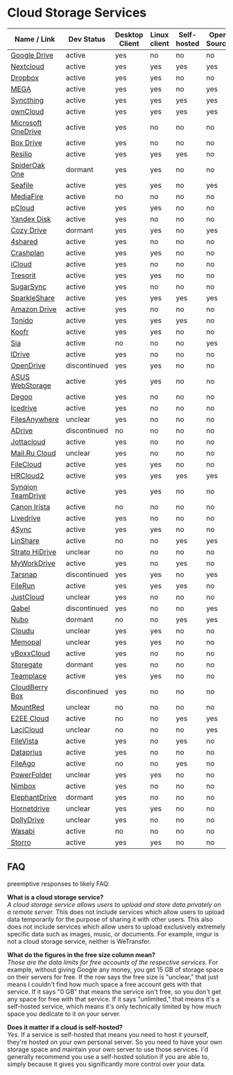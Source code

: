 # Cloud Storage Services
| Name / Link                                                   | Dev Status   | Desktop Client | Linux client | Self-hosted | Open Source | Free Size |
| ------------------------------------------------------------- | ------------ | -------------- | ------------ | ----------- | ----------- | --------- |
| [Google Drive](https://drive.google.com)                      | active       | yes            | no           | no          | no          | 15 GB     |
| [Nextcloud](https://nextcloud.com/)                           | active       | yes            | yes          | yes         | yes         | unlimited |
| [Dropbox](https://dropbox.com/)                               | active       | yes            | yes          | no          | no          | 2 GB      |
| [MEGA](https://mega.nz/)                                      | active       | yes            | yes          | no          | yes         | 50 GB     |
| [Syncthing](https://syncthing.net/)                           | active       | yes            | yes          | yes         | yes         | unlimited |
| [ownCloud](https://owncloud.org/)                             | active       | yes            | yes          | yes         | yes         | unlimited |
| [Microsoft OneDrive](https://onedrive.live.com/)              | active       | yes            | no           | no          | no          | 5 GB      |
| [Box Drive](https://www.box.com/drive)                        | active       | yes            | no           | no          | no          | 10 GB     |
| [Resilio](https://resilio.com/)                               | active       | yes            | yes          | yes         | no          | unlimited |
| [SpiderOak One](https://spideroak.com/one/)                   | dormant      | yes            | yes          | no          | no          | unclear   |
| [Seafile](https://seafile.com/)                               | active       | yes            | yes          | no          | yes         | unclear   |
| [MediaFire](https://mediafire.com/)                           | active       | no             | no           | no          | no          | 50 GB     |
| [pCloud](https://pcloud.com/)                                 | active       | yes            | yes          | no          | no          | 10 GB     |
| [Yandex Disk](https://disk.yandex.com/)                       | active       | yes            | no           | no          | no          | 10 GB     |
| [Cozy Drive](https://cozy.io/features/#synchronise)           | dormant      | yes            | yes          | no          | yes         | 5 GB      |
| [4shared](https://4shared.com/)                               | active       | yes            | no           | no          | no          | 15 GB     |
| [Crashplan](https://crashplan.com/)                           | active       | yes            | yes          | no          | no          | 0 GB      |
| [iCloud](https://apple.com/icloud/)                           | active       | yes            | no           | no          | no          | 5 GB      |
| [Tresorit](https://tresorit.com/)                             | active       | yes            | yes          | no          | no          | 0 GB      |
| [SugarSync](https://www2.sugarsync.com/)                      | active       | yes            | no           | no          | no          | 5 GB      |
| [SparkleShare](http://sparkleshare.org/)                      | active       | yes            | yes          | yes         | yes         | unlimited |
| [Amazon Drive](https://amazon.com/clouddrive)                 | active       | yes            | no           | no          | no          | 5 GB      |
| [Tonido](https://tonido.com/)                                 | active       | yes            | yes          | yes         | no          | unlimited |
| [Koofr](https://koofr.eu/)                                    | active       | yes            | yes          | no          | no          | 10 GB     |
| [Sia](https://sia.tech/)                                      | active       | no             | no           | no          | yes         | unclear   |
| [IDrive](https://www.idrive.com/)                             | active       | yes            | no           | no          | no          | 5 GB      |
| [OpenDrive](https://opendrive.com/)                           | discontinued | yes            | yes          | no          | no          | 5 GB      |
| [ASUS WebStorage](https://www.asuswebstorage.com/)            | active       | yes            | yes          | no          | no          | 5 GB      |
| [Degoo](https://degoo.com/)                                   | active       | yes            | no           | no          | no          | 100 GB    |
| [Icedrive](https://icedrive.net/)                             | active       | yes            | no           | no          | no          | 20 GB     |
| [FilesAnywhere](https://filesanywhere.com/)                   | unclear      | yes            | no           | no          | no          | 0 GB      |
| [ADrive](http://adrive.com/)                                  | discontinued | no             | no           | no          | no          | 0 GB      |
| [Jottacloud](https://jottacloud.com/)                         | active       | yes            | no           | no          | no          | 5 GB      |
| [Mail.Ru Cloud](https://cloud.mail.ru/)                       | unclear      | yes            | no           | no          | no          | 0 GB      |
| [FileCloud](https://getfilecloud.com/)                        | active       | yes            | yes          | no          | no          | 0 GB      |
| [HRCloud2](https://github.com/zelon88/HRCloud2)               | active       | yes            | yes          | yes         | yes         | unlimited |
| [Synqion TeamDrive](https://synqion.com/)                     | active       | yes            | yes          | no          | no          | 0 GB      |
| [Canon Irista](https://www.irista.com/)                       | active       | no             | no           | no          | no          | 15 GB     |
| [Livedrive](https://www2.livedrive.com/)                      | active       | yes            | no           | no          | no          | 0 GB      |
| [4Sync](https://4sync.com/)                                   | active       | yes            | yes          | no          | no          | 0 GB      |
| [LinShare](https://linshare.org/)                             | active       | no             | no           | yes         | yes         | unlimited |
| [Strato HiDrive](https://free-hidrive.com/)                   | unclear      | no             | no           | no          | no          | 5 GB      |
| [MyWorkDrive](https://myworkdrive.com/)                       | active       | yes            | no           | yes         | no          | 0 GB      |
| [Tarsnap](https://tarsnap.com/)                               | discontinued | yes            | yes          | no          | yes         | 0 GB      |
| [FileRun](https://filerun.com/)                               | active       | yes            | yes          | yes         | no          | unlimited |
| [JustCloud](https://justcloud.com/)                           | unclear      | yes            | no           | no          | no          | 0 GB      |
| [Qabel](https://qabel.de/qabelnow)                            | discontinued | yes            | no           | no          | yes         | 2 GB      |
| [Nubo](https://github.com/PascalLG/nubo-hs)                   | dormant      | no             | no           | yes         | yes         | unlimited |
| [Cloudu](https://cloudu.de/)                                  | unclear      | yes            | yes          | no          | no          | 0 GB      |
| [Memopal](https://memopal.com/)                               | unclear      | yes            | yes          | no          | no          | 3 GB      |
| [vBoxxCloud](https://vboxxcloud.com/)                         | active       | yes            | no           | no          | no          | 0 GB      |
| [Storegate](https://storegate.com/en/)                        | dormant      | yes            | no           | no          | no          | 0 GB      |
| [Teamplace](https://teamplace.net/)                           | active       | yes            | yes          | no          | no          | 5 GB      |
| [CloudBerry Box](https://cloudberrylab.com/products/box.aspx) | discontinued | yes            | no           | no          | no          | unclear   |
| [MountRed](https://mount.red/)                                | unclear      | no             | no           | no          | no          | 15 GB     |
| [E2EE Cloud](https://e2ee-cloud.com/)                         | active       | no             | no           | yes         | yes         | unlimited |
| [LaciCloud](https://lacicloud.net/)                           | unclear      | no             | no           | no          | yes         | 5 GB      |
| [FileVista](https://www.gleamtech.com/filevista)              | active       | yes            | no           | yes         | no          | unlimited |
| [Dataprius](https://dataprius.com/en/home-dataprius.html)     | active       | yes            | no           | no          | no          | 0 GB      |
| [FileAgo](https://www.fileago.com/)                           | active       | no             | no           | yes         | no          | unlimited |
| [PowerFolder](https://www.powerfolder.com/)                   | unclear      | yes            | yes          | no          | no          | 0 GB      |
| [Nimbox](https://www.nimbox.co.uk/)                           | active       | yes            | no           | no          | no          | 0 GB      |
| [ElephantDrive](https://home.elephantdrive.com/)              | dormant      | yes            | no           | no          | no          | 0 GB      |
| [Hornetdrive](https://www.hornetdrive.com/en/)                | unclear      | yes            | yes          | no          | no          | 0 GB      |
| [DollyDrive](https://www.dollydrive.com/)                     | unclear      | yes            | no           | no          | no          | 0 GB      |
| [Wasabi](https://wasabi.com/)                                 | active       | no             | no           | no          | no          | 0 GB      |
| [Storro](https://storro.com/en/)                              | active       | yes            | yes          | no          | no          | 0 GB      |

## FAQ
preemptive responses to likely FAQ:

**What is a cloud storage service?**  
*A cloud storage service allows users to upload and store data privately on a remote server.* This does not include services which allow users to upload data temporarily for the purpose of sharing it with other users. This also does not include services which allow users to upload exclusively extremely specific data such as images, music, or documents. For example, imgur is not a cloud storage service, neither is WeTransfer.

**What do the figures in the free size column mean?**  
*Those are the data limits for free accounts of the respective services.* For example, without giving Google any money, you get 15 GB of storage space on their servers for free. If the row says the free size is "unclear," that just means I couldn't find how much space a free account gets with that service. If it says "0 GB" that means the service isn't free, so you don't get any space for free with that service. If it says "unlimited," that means it's a self-hosted service, which means it's only technically limited by how much space you dedicate to it on your server.

**Does it matter if a cloud is self-hosted?**  
*Yes.* If a service is self-hosted that means you need to host it yourself, they're hosted on your own personal server. So you need to have your own storage space and maintain your own server to use those services. I'd generally recommend you use a self-hosted solution if you are able to, simply because it gives you significantly more control over your data.
